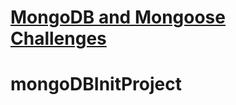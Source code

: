 # [MongoDB and Mongoose Challenges](https://www.freecodecamp.org/learn/apis-and-microservices/mongodb-and-mongoose/)
# mongoDBInitProject
